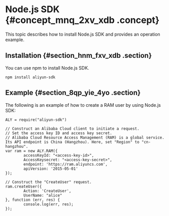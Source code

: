 # Node.js SDK {#concept_mnq_2xv_xdb .concept}

This topic describes how to install Node.js SDK and provides an operation example.

## Installation {#section_hnm_fxv_xdb .section}

You can use npm to install Node.js SDK.

``` {#codeblock_0zu_1wz_x99}
npm install aliyun-sdk
```

## Example {#section_8qp_yie_4yo .section}

The following is an example of how to create a RAM user by using Node.js SDK:

``` {#codeblock_hiv_pqh_ukg}
ALY = require("aliyun-sdk")

// Construct an Alibaba Cloud client to initiate a request.
// Set the access key ID and access key secret.
// Alibaba Cloud Resource Access Management (RAM) is a global service. Its API endpoint is China (Hangzhou). Here, set "Region" to "cn-hangzhou".
var ram = new ALY.RAM({
        accessKeyId: "<access-key-id>",
        AccessKeysecret: "<access-key-secret>",
        endpoint: 'https://ram.aliyuncs.com',
        apiVersion: '2015-05-01'
});

// Construct the "CreateUser" request.
ram.createUser({
        Action: 'CreateUser',
        UserName: "alice"
}, function (err, res) {
        console.log(err, res);
});
```


